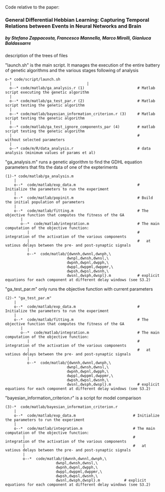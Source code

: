 Code relative to the paper:

### General Differential Hebbian Learning: Capturing Temporal Relations between Events in Neural Networks and Brain
##### by Stefano Zappacosta, Francesco Mannella, Marco Mirolli, Gianluca Baldassarre

description of the trees of files 

"launch.sh"  is the main script. It manages the execution of
the entire battery of genetic algorithms and the various
stages  following of analysis

    o-* code/script/launch.sh  
      |                                  |
      o--* code/matlab/ga_analysis.r (1)                        # Matlab script executing the genetic algorithm
      |
      o--* code/matlab/ga_test_par.r (2)                        # Matlab script testing the genetic algorithm
      |
      o--* code/matlab/bayesian_information_criterion.r (3)     # Matlab script testing the genetic algorithm
      |
      o--* code/matlab/ga_test_ignore_components_par (4)        # matlab script testing the genetic algorithm
      |                                                         #   without selected parameters
      | 
      o--* code/m/R/data_analysis.r                             # data analysis (minimum values of params et al)


"ga_analysis.m" runs a genetic algorithm to find the GDHL
equation parameters that fits the data of one of the
expteriments 

    (1)-* code/matlab/ga_analysis.m                            
        |
        o--*  code/matlab/exp_data.m                            # Initialize the parameters to run the experiment
        |
        o--*  code/matlab/popinit.m                             # Build the initial population of parameters
        |
        o--*  code/matlab/fitting.m                             # The objective function that computes the fitness of the GA
           |
           o--*  code/matlab/integration.m                      # The main computation of the objective function:
              |                                                 #   integration of the activation of the various components  
              |                                                 #   at vatious delays between the pre- and post-synaptic signals   
              |
              o--*  code/matlab/{dwnnh,dwnnl,dwnph,\
                                dwnpl,dwnsh,dwnsl,\
                                dwpnh,dwpnl,dwpph,\
                                dwppl,dwppml,dwppmr,\
                                dwpsh,dwpsl,dwsnh,\
                                dwsnl,dwsph,dwspl}.m            # explicit equations for each component at different delay windows (see S3.2)  
        
   
"ga_test_par.m" only runs the objective function with
current parameters

    (2)-* "ga_test_par.m"
        |
        o--*  code/matlab/exp_data.m                            # Initialize the parameters to run the experiment
        |
        o--*  code/matlab/fitting.m                             # The objective function that computes the fitness of the GA
           |
           o--*  code/matlab/integration.m                      # The main computation of the objective function:
              |                                                 #   integration of the activation of the various components  
              |                                                 #   at vatious delays between the pre- and post-synaptic signals   
              |
              o--*  code/matlab/{dwnnh,dwnnl,dwnph,\
                                dwnpl,dwnsh,dwnsl,\
                                dwpnh,dwpnl,dwpph,\
                                dwppl,dwppml,dwppmr,\
                                dwpsh,dwpsl,dwsnh,\
                                dwsnl,dwsph,dwspl}.m            # explicit equations for each component at different delay windows (see S3.2)  
 
 "bayesian_information_criterion.r" is a  script for model comparison

    (3)-*  code/matlab/bayesian_information_criterion.r
        |
        o--*  code/matlab/exp_data.m                          # Initialize the parameters to run the experiment
        |
        o--*  code/matlab/integration.m                       # The main computation of the objective function:
            |                                                 #   integration of the activation of the various components  
            |                                                 #   at vatious delays between the pre- and post-synaptic signals   
            |
            o--*  code/matlab/{dwnnh,dwnnl,dwnph,\
                           dwnpl,dwnsh,dwnsl,\
                           dwpnh,dwpnl,dwpph,\
                           dwppl,dwppml,dwppmr,\
                           dwpsh,dwpsl,dwsnh,\
                           dwsnl,dwsph,dwspl}.m           # explicit equations for each component at different delay windows (see S3.2)  
        

